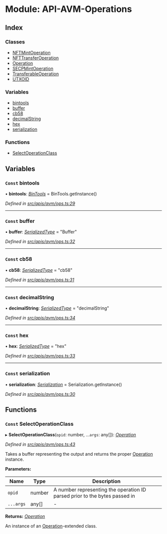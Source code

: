 # Module: API-AVM-Operations

## Index

### Classes

- [NFTMintOperation](../classes/api_avm_operations.nftmintoperation)
- [NFTTransferOperation](../classes/api_avm_operations.nfttransferoperation)
- [Operation](../classes/api_avm_operations.operation)
- [SECPMintOperation](../classes/api_avm_operations.secpmintoperation)
- [TransferableOperation](../classes/api_avm_operations.transferableoperation)
- [UTXOID](../classes/api_avm_operations.utxoid)

### Variables

- [bintools](api_avm_operations#const-bintools)
- [buffer](api_avm_operations#const-buffer)
- [cb58](api_avm_operations#const-cb58)
- [decimalString](api_avm_operations#const-decimalstring)
- [hex](api_avm_operations#const-hex)
- [serialization](api_avm_operations#const-serialization)

### Functions

- [SelectOperationClass](api_avm_operations#const-selectoperationclass)

## Variables

### `Const` bintools

• **bintools**: _[BinTools](../classes/utils_bintools.bintools)_ = BinTools.getInstance()

_Defined in [src/apis/avm/ops.ts:29](https://github.com/chain4travel/caminojs/blob/3883166/src/apis/avm/ops.ts#L29)_

---

### `Const` buffer

• **buffer**: _[SerializedType](utils_serialization#serializedtype)_ = "Buffer"

_Defined in [src/apis/avm/ops.ts:32](https://github.com/chain4travel/caminojs/blob/3883166/src/apis/avm/ops.ts#L32)_

---

### `Const` cb58

• **cb58**: _[SerializedType](utils_serialization#serializedtype)_ = "cb58"

_Defined in [src/apis/avm/ops.ts:31](https://github.com/chain4travel/caminojs/blob/3883166/src/apis/avm/ops.ts#L31)_

---

### `Const` decimalString

• **decimalString**: _[SerializedType](utils_serialization#serializedtype)_ = "decimalString"

_Defined in [src/apis/avm/ops.ts:34](https://github.com/chain4travel/caminojs/blob/3883166/src/apis/avm/ops.ts#L34)_

---

### `Const` hex

• **hex**: _[SerializedType](utils_serialization#serializedtype)_ = "hex"

_Defined in [src/apis/avm/ops.ts:33](https://github.com/chain4travel/caminojs/blob/3883166/src/apis/avm/ops.ts#L33)_

---

### `Const` serialization

• **serialization**: _[Serialization](../classes/utils_serialization.serialization)_ = Serialization.getInstance()

_Defined in [src/apis/avm/ops.ts:30](https://github.com/chain4travel/caminojs/blob/3883166/src/apis/avm/ops.ts#L30)_

## Functions

### `Const` SelectOperationClass

▸ **SelectOperationClass**(`opid`: number, ...`args`: any[]): _[Operation](../classes/api_avm_operations.operation)_

_Defined in [src/apis/avm/ops.ts:43](https://github.com/chain4travel/caminojs/blob/3883166/src/apis/avm/ops.ts#L43)_

Takes a buffer representing the output and returns the proper [Operation](../classes/api_avm_operations.operation) instance.

**Parameters:**

| Name      | Type   | Description                                                                |
| --------- | ------ | -------------------------------------------------------------------------- |
| `opid`    | number | A number representing the operation ID parsed prior to the bytes passed in |
| `...args` | any[]  | -                                                                          |

**Returns:** _[Operation](../classes/api_avm_operations.operation)_

An instance of an [Operation](../classes/api_avm_operations.operation)-extended class.
